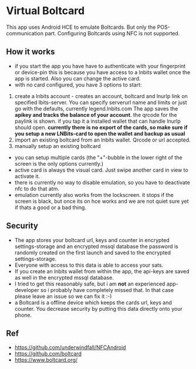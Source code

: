 # Virtual Boltcard
This app uses Android HCE to emulate Boltcards. But only the POS-communication part. 
Configuring Boltcards using NFC is not supported.

## How it works
- if you start the app you have have to authenticate with your fingerprint or device-pin
this is because you have access to a lnbits wallet once the app is started. Also you can change the active card.
- with no card configured, you have 3 options to start:
1. create a lnbits account - creates an account, boltcard and lnurlp link on specified lbits-server.
    You can specify serverurl name and limits or just go with the defaults, currently legend.lnbits.com
    The app saves the **apikey and tracks the balance of your account**. the qrcode for the paylink is shown. 
    if you tap it a installed wallet that can handle lnurlp should open.
   **currently there is no export of the cards, so make sure if you setup a new LNBits-card to open the wallet and backup as usual**
2. import an existing boltcard from an lnbits wallet. Qrcode or url accepted.
3. manually setup an existing boltcard
- you can setup multiple cards (the "+"-bubble in the lower right of the screen is the only options currently.)
- active card is always the visual card. Just swipe another card in view to activate it. 
- there is currently no way to disable emulation, so you have to deactivate nfc to do that atm.
- emulation currently also works from the lockscreen. it stops if the screen is black, 
but once its on hce works and we are not quiet sure yet if thats a good or a bad thing.

## Security
- The app stores your boltcard url, keys and counter in encrypted settings-storage and an encrypted mssql database the password is randomly created on the first launch and saved to the encrypted settings-storage.
- Everyone with access to this data is able to access your sats.
- If you create an lnbits wallet from within the app, the api-keys are saved as well in the encrypted mssql database.
- I tried to get this reasonably safe, but i am **not** an experienced app-developer so i probably have completely missed that. In that case please leave an issue so we can fix it :-)
- a Boltcard is a offline device which keeps the cards url, keys and counter. You decrease security by putting this data directly onto your phone.

## Ref
- https://github.com/underwindfall/NFCAndroid
- https://github.com/boltcard
- https://www.boltcard.org/
